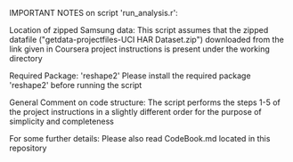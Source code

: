 IMPORTANT NOTES on script 'run_analysis.r':

Location of zipped Samsung data:
This script assumes that the zipped datafile ("getdata-projectfiles-UCI HAR Dataset.zip") downloaded from the link given in 
Coursera project instructions is present under the working directory

Required Package: 'reshape2'
Please install the required package 'reshape2' before running the script

General Comment on code structure:
The script performs the steps 1-5 of the project instructions in a slightly different order for the purpose of simplicity and completeness

For some further details:
Please also read CodeBook.md located in this repository